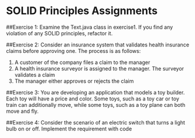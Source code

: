 # SOLID Principles Assignments

##Exercise 1:
Examine the Text.java class in exercise1. 
If you find any violation of any SOLID principles, refactor it.


##Exercise 2:
Consider an insurance system that validates health insurance claims before approving one.
The process is as follows:
1. A customer of the company files a claim to the manager
2. A health insurance surveyor is assigned to the manager. The surveyor validates a claim
3. The manager either approves or rejects the claim





##Exercise 3:
You are developing an application that models a toy builder. Each toy will have a price and
color. Some toys, such as a toy car or toy train can additionally move, while some toys, such as a
toy plane can both move and fly.


##Exercise 4:
Consider the scenario of an electric switch that turns a light bulb on or off. Implement the
requirement with code

